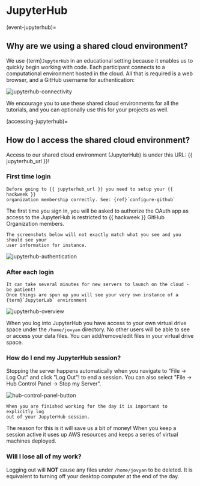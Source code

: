 # JupyterHub

(event-jupyterhub)=
## Why are we using a shared cloud environment?

We use {term}`JupyterHub` in an educational setting because it enables us to quickly begin working with code. Each participant connects to a computational environment hosted in the cloud. All that is required is a web browser, and a GitHub username for authentication:

![jupyterhub-connectivity](../../img/jupyterhub-connectivity.png)

We encourage you to use these shared cloud environments for all the tutorials, and you can optionally use this for your projects as well.

(accessing-jupyterhub)=
## How do I access the shared cloud environment?

Access to our shared cloud environment (JupyterHub) is under this URL: {{ jupyterhub_url }}!

### First time login

```{attention}
Before going to {{ jupyterhub_url }} you need to setup your {{ hackweek }}
organization membership correctly. See: {ref}`configure-github`
```

The first time you sign in, you will be asked to authorize the OAuth app as access
to the JupyterHub is restricted to {{ hackweek }} GitHub Organization members.

```{note}
The screenshots below will not exactly match what you see and you should see your
user information for instance.
```

![jupyterhub-authentication](../../img/jupyterhub-authentication.png)

### After each login

```{attention}
It can take several minutes for new servers to launch on the cloud - be patient!
Once things are spun up you will see your very own instance of a {term}`JupyterLab` environment
```

![jupyterhub-overview](../../img/jupyterhub-overview.png)

When you log into JupyterHub you have access to your own virtual drive space
under the `/home/jovyan` directory. No other users will be able to see or access
your data files. You can add/remove/edit files in your virtual drive space.


### How do I end my JupyterHub session?

Stopping the server happens automatically when you navigate to "File -> Log Out"
and click "Log Out"! to end a session. You can also select "File -> Hub Control
Panel -> Stop my Server".

![hub-control-panel-button](../../img/hub-logout-button.png)

```{attention}
When you are finished working for the day it is important to explicitly log
out of your JupyterHub session.
```

The reason for this is it will save us a bit of money! When you keep a session
active it uses up AWS resources and keeps a series of virtual machines deployed.

###  Will I lose all of my work?

Logging out will **NOT** cause any files under `/home/jovyan` to be deleted. It
is equivalent to turning off your desktop computer at the end of the day.
